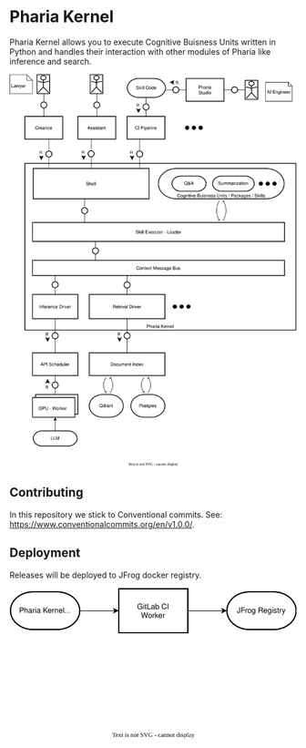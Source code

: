 # Pharia Kernel

Pharia Kernel allows you to execute Cognitive Buisness Units written in Python and handles their interaction with other modules of Pharia like inference and search.

![Block Diagram Kernel Overview](./tam/kernel-block.drawio.svg)

## Contributing

In this repository we stick to Conventional commits. See: <https://www.conventionalcommits.org/en/v1.0.0/>.

## Deployment

Releases will be deployed to JFrog docker registry.

![Block Diagram Deployment](./tam/deployment.drawio.svg)
